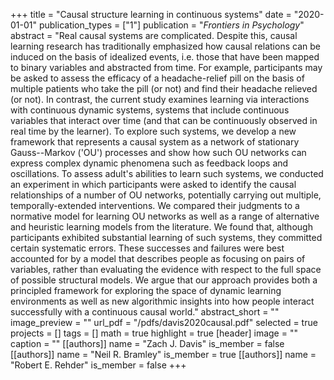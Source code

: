 +++
title = "Causal structure learning in continuous systems"
date = "2020-01-01"
publication_types = ["1"]
publication = "_Frontiers in Psychology_"
abstract = "Real causal systems are complicated. Despite this, causal learning research has traditionally emphasized how causal relations can be induced on the basis of idealized events, i.e. those that have been mapped to binary variables and abstracted from time. For example, participants may be asked to assess the efficacy of a headache-relief pill on the basis of multiple patients who take the pill (or not) and find their headache relieved (or not). In contrast, the current study examines learning via interactions with continuous dynamic systems, systems that include continuous variables that interact over time (and that can be continuously observed in real time by the learner). To explore such systems, we develop a new framework that represents a causal system as a network of stationary Gauss--Markov ('OU') processes and show how such OU networks can express complex dynamic phenomena such as feedback loops and oscillations. To assess adult's abilities to learn such systems, we conducted an experiment in which participants were asked to identify the causal relationships of a number of OU networks, potentially carrying out multiple, temporally-extended interventions. We compared their judgments to a normative model for learning OU networks as well as a range of alternative and heuristic learning models from the literature. We found that, although participants exhibited substantial learning of such systems, they committed certain systematic errors. These successes and failures were best accounted for by a model that describes people as focusing on pairs of variables, rather than evaluating the evidence with respect to the full space of possible structural models. We argue that our approach provides both a principled framework for exploring the space of dynamic learning environments as well as new algorithmic insights into how people interact successfully with a continuous causal world."
abstract_short = ""
image_preview = ""
url_pdf = "/pdfs/davis2020causal.pdf"
selected = true
projects = []
tags = []
math = true
highlight = true
[header]
image = ""
caption = ""
[[authors]]
	name = "Zach J. Davis"
	is_member = false
[[authors]]
	name = "Neil R. Bramley"
	is_member = true
[[authors]]
	name = "Robert E. Rehder"
	is_member = false
+++
